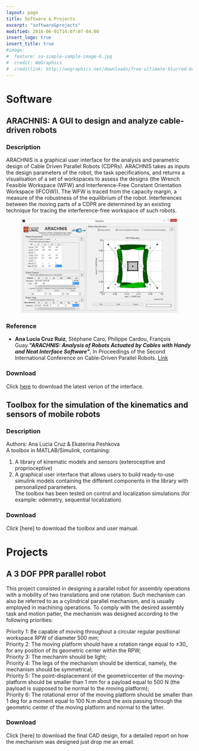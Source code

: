 ```yaml
---
layout: page
title: Software & Projects
excerpt: "software&projects"
modified: 2016-06-01T14:07:07-04:00
insert_logo: true
insert_title: true
#image:
#  feature: so-simple-sample-image-6.jpg
#  credit: WeGraphics
#  creditlink: http://wegraphics.net/downloads/free-ultimate-blurred-background-pack/
---
```

# Software

##  ARACHNIS: A GUI to design and analyze cable-driven robots

### Description

ARACHNIS is a graphical user interface for the analysis and parametric design of Cable Driven Parallel Robots (CDPRs). ARACHNIS takes as inputs the design parameters of the robot, the task specifications, and returns a visualisation of a set of workspaces to assess the designs (the  Wrench Feasible Workspace (WFW) and Interference-Free Constant Orientation Workspace (IFCOW)). The WFW is traced from the capacity margin, a measure of the robustness of the equilibrium of the robot. Interferences between the moving parts of a CDPR are  determined by an existing technique for tracing the interference-free workspace of such robots. 

<figure>
	<a href="/images/cable_robot_interface.jpg"><img src="/images/cable_robot_interface.jpg" alt="image"></a>
</figure>


### Reference
* **Ana Lucia Cruz Ruiz**, Stéphane Caro, Philippe Cardou, François Guay.***"ARACHNIS: Analysis of Robots Actuated by Cables with Handy and Neat Interface Software"***, In Proceedings of the Second International Conference on Cable-Driven Parallel Robots. [Link](http://link.springer.com/chapter/10.1007/978-3-319-09489-2_21#page-1)


### Download

Click [here](/share/Arachnis20.zip) to download the latest verion of the interface.

## Toolbox for the simulation of the kinematics and sensors of mobile robots  

### Description

Authors: Ana Lucia Cruz & Ekaterina Peshkova  
A toolbox in MATLAB/Simulink, containing:  
1) A library of kinematic models and sensors (exteroceptive and proprioceptive)    
2) A graphical user interface that allows users to build ready-to-use simulink models containing the different components in the library with personalized parameters.  
The toolbox has been tested on control and  localization simulations (for example: odemetry, sequential localization).

### Download

Click [here] to download the toolbox and user manual.




# Projects

##  A 3 DOF PPR parallel robot

This project consisted in designing a parallel robot for assembly operations with a mobility of two translations and one rotation. Such mechanism can also be referred to as a cylindrical parallel mechanism, and is usually employed in machining operations. To comply with the desired assembly task and motion patter, the mechanism was designed according to the following priorities:

Priority 1: Be capable of moving throughout a circular regular positional workspace 
RPW of diameter 500 mm;  
Priority 2: The moving platform should have a rotation range equal to ±30_ for any 
position of its geometric center within the RPW;   
Priority 3: The mechanim should be light;  
Priority 4: The legs of the mechanism should be identical, namely, the mechanism 
should be symmetrical;  
Priority 5: The point-displacement of the geometriccenter of the moving-platform 
should be smaller than 1 mm for a payload equal to 500 N (the payload is supposed to 
be normal to the moving platform);  
Priority 6: The rotational error of the moving platform should be smaller than 1 deg for 
a moment equal to 100 N.m about the axis passing through the geometric center of the 
moving platform and normal to the latter.

### Download

Click [here] to download the final CAD design, for a detailed report on how the mechanism was designed just drop me an email.


